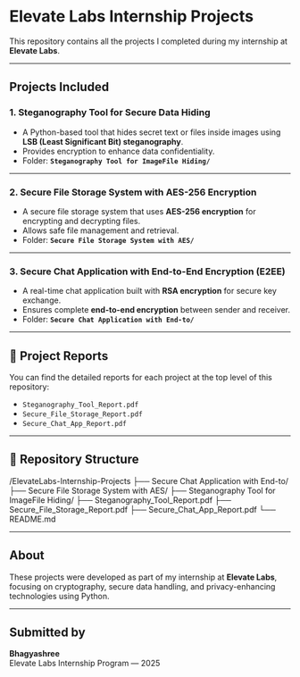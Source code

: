 # Elevate Labs Internship Projects

This repository contains all the projects I completed during my internship at **Elevate Labs**.

---

##  Projects Included

### 1. Steganography Tool for Secure Data Hiding
- A Python-based tool that hides secret text or files inside images using **LSB (Least Significant Bit) steganography**.
- Provides encryption to enhance data confidentiality.
- Folder: **`Steganography Tool for ImageFile Hiding/`**

---

### 2. Secure File Storage System with AES-256 Encryption
- A secure file storage system that uses **AES-256 encryption** for encrypting and decrypting files.
- Allows safe file management and retrieval.
- Folder: **`Secure File Storage System with AES/`**

---

### 3. Secure Chat Application with End-to-End Encryption (E2EE)
- A real-time chat application built with **RSA encryption** for secure key exchange.
- Ensures complete **end-to-end encryption** between sender and receiver.
- Folder: **`Secure Chat Application with End-to/`**

---

## 📄 Project Reports

You can find the detailed reports for each project at the top level of this repository:
- `Steganography_Tool_Report.pdf`
- `Secure_File_Storage_Report.pdf`
- `Secure_Chat_App_Report.pdf`



---

## 📂 Repository Structure
/ElevateLabs-Internship-Projects
├── Secure Chat Application with End-to/
├── Secure File Storage System with AES/
├── Steganography Tool for ImageFile Hiding/
├── Steganography_Tool_Report.pdf
├── Secure_File_Storage_Report.pdf
├── Secure_Chat_App_Report.pdf
└── README.md


---

##  About

These projects were developed as part of my internship at **Elevate Labs**, focusing on cryptography, secure data handling, and privacy-enhancing technologies using Python.

---

##  Submitted by

**Bhagyashree**  
Elevate Labs Internship Program — 2025  



